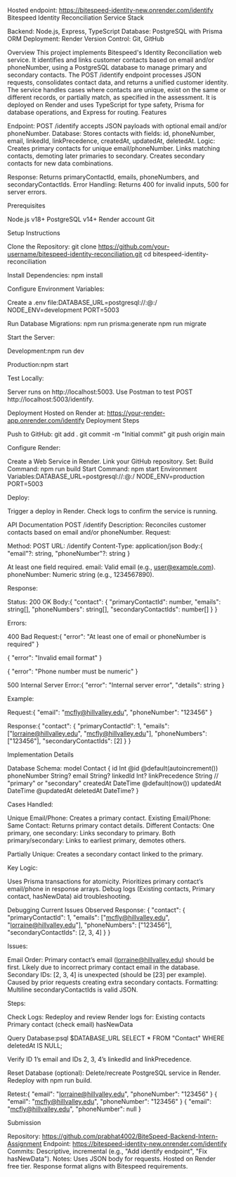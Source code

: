 Hosted endpoint: https://bitespeed-identity-new.onrender.com/identify
Bitespeed Identity Reconciliation Service
Stack

Backend: Node.js, Express, TypeScript
Database: PostgreSQL with Prisma ORM
Deployment: Render
Version Control: Git, GitHub

Overview
This project implements Bitespeed's Identity Reconciliation web service. It identifies and links customer contacts based on email and/or phoneNumber, using a PostgreSQL database to manage primary and secondary contacts. The POST /identify endpoint processes JSON requests, consolidates contact data, and returns a unified customer identity.
The service handles cases where contacts are unique, exist on the same or different records, or partially match, as specified in the assessment. It is deployed on Render and uses TypeScript for type safety, Prisma for database operations, and Express for routing.
Features

Endpoint: POST /identify accepts JSON payloads with optional email and/or phoneNumber.
Database: Stores contacts with fields: id, phoneNumber, email, linkedId, linkPrecedence, createdAt, updatedAt, deletedAt.
Logic:
Creates primary contacts for unique email/phoneNumber.
Links matching contacts, demoting later primaries to secondary.
Creates secondary contacts for new data combinations.


Response: Returns primaryContactId, emails, phoneNumbers, and secondaryContactIds.
Error Handling: Returns 400 for invalid inputs, 500 for server errors.

Prerequisites

Node.js v18+
PostgreSQL v14+
Render account
Git

Setup Instructions

Clone the Repository:
git clone https://github.com/your-username/bitespeed-identity-reconciliation.git
cd bitespeed-identity-reconciliation


Install Dependencies:
npm install


Configure Environment Variables:

Create a .env file:DATABASE_URL=postgresql://<user>:<password>@<host>:<port>/<dbname>
NODE_ENV=development
PORT=5003




Run Database Migrations:
npm run prisma:generate
npm run migrate


Start the Server:

Development:npm run dev


Production:npm start




Test Locally:

Server runs on http://localhost:5003.
Use Postman to test POST http://localhost:5003/identify.



Deployment
Hosted on Render at: https://your-render-app.onrender.com/identify
Deployment Steps

Push to GitHub:
git add .
git commit -m "Initial commit"
git push origin main


Configure Render:

Create a Web Service in Render.
Link your GitHub repository.
Set:
Build Command: npm run build
Start Command: npm start
Environment Variables:DATABASE_URL=postgresql://<user>:<password>@<host>:<port>/<dbname>
NODE_ENV=production
PORT=5003






Deploy:

Trigger a deploy in Render.
Check logs to confirm the service is running.



API Documentation
POST /identify
Description: Reconciles customer contacts based on email and/or phoneNumber.
Request:

Method: POST
URL: /identify
Content-Type: application/json
Body:{
  "email"?: string,
  "phoneNumber"?: string
}


At least one field required.
email: Valid email (e.g., user@example.com).
phoneNumber: Numeric string (e.g., 1234567890).



Response:

Status: 200 OK
Body:{
  "contact": {
    "primaryContactId": number,
    "emails": string[],
    "phoneNumbers": string[],
    "secondaryContactIds": number[]
  }
}



Errors:

400 Bad Request:{ "error": "At least one of email or phoneNumber is required" }

{ "error": "Invalid email format" }

{ "error": "Phone number must be numeric" }


500 Internal Server Error:{ "error": "Internal server error", "details": string }



Example:

Request:{
  "email": "mcfly@hillvalley.edu",
  "phoneNumber": "123456"
}


Response:{
  "contact": {
    "primaryContactId": 1,
    "emails": ["lorraine@hillvalley.edu", "mcfly@hillvalley.edu"],
    "phoneNumbers": ["123456"],
    "secondaryContactIds": [2]
  }
}



Implementation Details

Database Schema:
model Contact {
  id            Int       @id @default(autoincrement())
  phoneNumber   String?
  email         String?
  linkedId      Int?
  linkPrecedence String    // "primary" or "secondary"
  createdAt     DateTime  @default(now())
  updatedAt     DateTime  @updatedAt
  deletedAt     DateTime?
}


Cases Handled:

Unique Email/Phone: Creates a primary contact.
Existing Email/Phone:
Same Contact: Returns primary contact details.
Different Contacts:
One primary, one secondary: Links secondary to primary.
Both primary/secondary: Links to earliest primary, demotes others.




Partially Unique: Creates a secondary contact linked to the primary.


Key Logic:

Uses Prisma transactions for atomicity.
Prioritizes primary contact’s email/phone in response arrays.
Debug logs (Existing contacts, Primary contact, hasNewData) aid troubleshooting.



Debugging Current Issues
Observed Response:
{
  "contact": {
    "primaryContactId": 1,
    "emails": ["mcfly@hillvalley.edu", "lorraine@hillvalley.edu"],
    "phoneNumbers": ["123456"],
    "secondaryContactIds": [2, 3, 4]
  }
}


Issues:

Email Order: Primary contact’s email (lorraine@hillvalley.edu) should be first. Likely due to incorrect primary contact email in the database.
Secondary IDs: [2, 3, 4] is unexpected (should be [23] per example). Caused by prior requests creating extra secondary contacts.
Formatting: Multiline secondaryContactIds is valid JSON.


Steps:

Check Logs:
Redeploy and review Render logs for:
Existing contacts
Primary contact (check email)
hasNewData




Query Database:psql $DATABASE_URL
SELECT * FROM "Contact" WHERE deletedAt IS NULL;


Verify ID 1’s email and IDs 2, 3, 4’s linkedId and linkPrecedence.


Reset Database (optional):
Delete/recreate PostgreSQL service in Render.
Redeploy with npm run build.


Retest:{
  "email": "lorraine@hillvalley.edu",
  "phoneNumber": "123456"
}
{
  "email": "mcfly@hillvalley.edu",
  "phoneNumber": "123456"
}
{
  "email": "mcfly@hillvalley.edu",
  "phoneNumber": null
}





Submission

Repository: https://github.com/prabhat4002/BiteSpeed-Backend-Intern-Assignment
Endpoint: https://bitespeed-identity-new.onrender.com/identify
Commits: Descriptive, incremental (e.g., "Add identify endpoint", "Fix hasNewData").
Notes:
Uses JSON body for requests.
Hosted on Render free tier.
Response format aligns with Bitespeed requirements.


